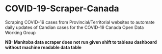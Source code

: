 # COVID-19-Scraper-Canada

Scraping COVID-19 cases from Provincial/Territorial websites to automate daily updates of Candian cases for the COVID-19 Canada Open Data Working Group

<b>NB: Manitoba data scraper does not run given shift to tableau dashboard without machine readable data table</b>
